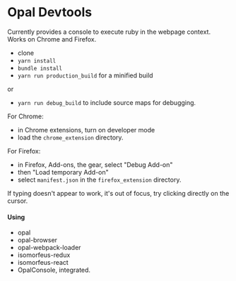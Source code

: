 # Opal Devtools


Currently provides a console to execute ruby in the webpage context.
Works on Chrome and Firefox.

- clone
- `yarn install`
- `bundle install`
- `yarn run production_build` for a minified build

or
- `yarn run debug_build` to include source maps for debugging.
 

For Chrome:
- in Chrome extensions, turn on developer mode
- load the `chrome_extension` directory.

For Firefox:
- in Firefox, Add-ons, the gear, select "Debug Add-on"
- then "Load temporary Add-on"
- select `manifest.json` in the `firefox_extension` directory. 

If typing doesn't appear to work, it's out of focus, try clicking directly on the cursor.

#### Using
- opal
- opal-browser
- opal-webpack-loader
- isomorfeus-redux
- isomorfeus-react
- OpalConsole, integrated.
